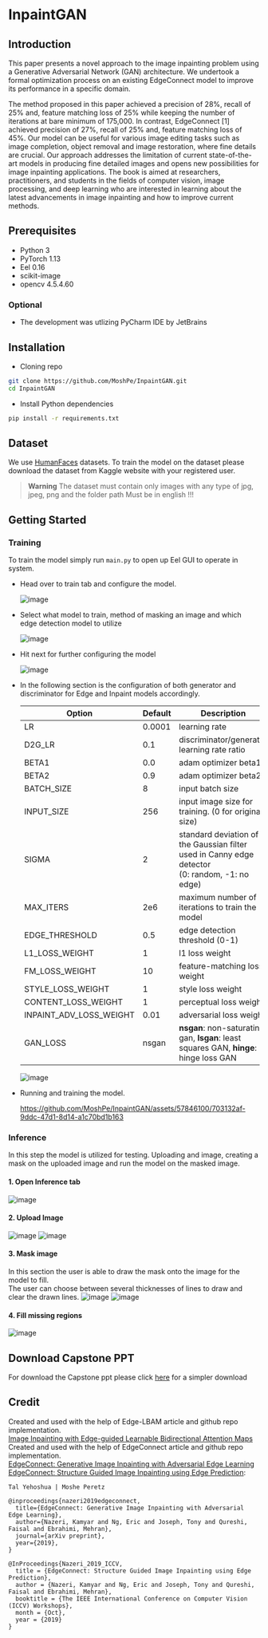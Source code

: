 # InpaintGAN

## Introduction
This paper presents a novel approach to the image inpainting problem using a Generative Adversarial Network (GAN) architecture. We undertook a formal optimization process on an existing EdgeConnect model to improve its performance in a specific domain.

The method proposed in this paper achieved a precision of 28%, recall of 25% and, feature matching loss of 25% while keeping the number of iterations at bare minimum of 175,000. In contrast, EdgeConnect [1] achieved precision of 27%, recall of 25% and, feature matching loss of 45%.
Our model can be useful for various image editing tasks such as image completion, object removal and image restoration, where fine details are crucial. Our approach addresses the limitation of current state-of-the-art models in producing fine detailed images and opens new possibilities for image inpainting applications.
The book is aimed at researchers, practitioners, and students in the fields of computer vision, image processing, and deep learning who are interested in learning about the latest advancements in image inpainting and how to improve current methods.

## Prerequisites
- Python 3
- PyTorch 1.13
- Eel 0.16
- scikit-image
- opencv 4.5.4.60
### Optional
- The development was utlizing PyCharm IDE by JetBrains

## Installation
- Cloning repo
```bash
git clone https://github.com/MoshPe/InpaintGAN.git
cd InpaintGAN
```
- Install Python dependencies
```bash
pip install -r requirements.txt
```
## Dataset
We use [HumanFaces](https://www.kaggle.com/datasets/ashwingupta3012/human-faces) datasets. To train the model on the dataset please download the dataset from Kaggle website with your registered user.
> **Warning** The dataset must contain only images with any type of jpg, jpeg, png and the folder path Must be in english !!!

## Getting Started
### Training
To train the model simply run `main.py` to open up Eel GUI to operate in system.
- Head over to train tab and configure the model.
  
  ![image](https://github.com/MoshPe/InpaintGAN/assets/57846100/36cf5d79-ee75-42f7-b793-acd91727536f)

- Select what model to train, method of masking an image and which edge detection model to utilize
  
  ![image](https://github.com/MoshPe/InpaintGAN/assets/57846100/2ba26472-c244-4b96-9505-b9d7a73a732c)

- Hit next for further configuring the model

  ![image](https://github.com/MoshPe/InpaintGAN/assets/57846100/7bc986c8-4c95-40ae-bbdb-bcf02d9e3cde)

- In the following section is the configuration of both generator and discriminator for Edge and Inpaint models accordingly.

    Option                 |Default| Description
  -----------------------|-------|------------
  LR                     | 0.0001| learning rate
  D2G_LR                 | 0.1   | discriminator/generator learning rate ratio
  BETA1                  | 0.0   | adam optimizer beta1
  BETA2                  | 0.9   | adam optimizer beta2
  BATCH_SIZE             | 8     | input batch size 
  INPUT_SIZE             | 256   | input image size for training. (0 for original size)
  SIGMA                  | 2     | standard deviation of the Gaussian filter used in Canny edge detector </br>(0: random, -1: no edge)
  MAX_ITERS              | 2e6   | maximum number of iterations to train the model
  EDGE_THRESHOLD         | 0.5   | edge detection threshold (0-1)
  L1_LOSS_WEIGHT         | 1     | l1 loss weight
  FM_LOSS_WEIGHT         | 10    | feature-matching loss weight
  STYLE_LOSS_WEIGHT      | 1     | style loss weight
  CONTENT_LOSS_WEIGHT    | 1     | perceptual loss weight
  INPAINT_ADV_LOSS_WEIGHT| 0.01  | adversarial loss weight
  GAN_LOSS               | nsgan | **nsgan**: non-saturating gan, **lsgan**: least squares GAN, **hinge**: hinge loss GAN

  ![image](https://github.com/MoshPe/InpaintGAN/assets/57846100/b5172cec-17c5-4572-aa10-41c00b33c4e0)

  

- Running and training the model.

  https://github.com/MoshPe/InpaintGAN/assets/57846100/703132af-9ddc-47d1-8d14-a1c70bd1b163

### Inference
In this step the model is utilized for testing. Uploading and image, creating a mask on the uploaded image and run the model on the masked image.

#### 1. Open Inference tab
  ![image](https://github.com/MoshPe/InpaintGAN/assets/57846100/b9f3b822-2d19-4ef2-ba91-c89a253e7795)

#### 2. Upload Image
  ![image](https://github.com/MoshPe/InpaintGAN/assets/57846100/8e804cca-f38e-43db-b5ba-899230cec15b)
  ![image](https://github.com/MoshPe/InpaintGAN/assets/57846100/c9d09519-4294-4823-b00f-f46c5f56aaf7)

#### 3. Mask image
  In this section the user is able to draw the mask onto the image for the model to fill.<br>
  The user can choose between several thicknesses of lines to draw and clear the drawn lines.
  ![image](https://github.com/MoshPe/InpaintGAN/assets/57846100/b82da3b3-bf4b-43ed-bdd4-c51a071f8d91)
  ![image](https://github.com/MoshPe/InpaintGAN/assets/57846100/790200ea-295b-4d82-a26e-ce3accaf99c9)

#### 4. Fill missing regions
  ![image](https://github.com/MoshPe/InpaintGAN/assets/57846100/e1ad3628-b91c-4e72-8976-61b390bfceec)

## Download Capstone PPT
For download the Capstone ppt please click [here](https://github.com/MoshPe/InpaintGAN/raw/master/Capstone%20Project%20Phase%20B-23-1-R-13.pptx) for a simpler download 

## Credit
Created and used with the help of Edge-LBAM article and github repo implementation. <br>
<a href="https://github.com/wds1998/Edge-LBAM">Image Inpainting with Edge-guided Learnable Bidirectional Attention Maps</a><br>
Created and used with the help of EdgeConnect article and github repo implementation. <br>
<a href="https://arxiv.org/abs/1901.00212">EdgeConnect: Generative Image Inpainting with Adversarial Edge Learning</a><br>
<a href="http://openaccess.thecvf.com/content_ICCVW_2019/html/AIM/Nazeri_EdgeConnect_Structure_Guided_Image_Inpainting_using_Edge_Prediction_ICCVW_2019_paper.html">EdgeConnect: Structure Guided Image Inpainting using Edge Prediction</a>:

```
Tal Yehoshua | Moshe Peretz
```
```
@inproceedings{nazeri2019edgeconnect,
  title={EdgeConnect: Generative Image Inpainting with Adversarial Edge Learning},
  author={Nazeri, Kamyar and Ng, Eric and Joseph, Tony and Qureshi, Faisal and Ebrahimi, Mehran},
  journal={arXiv preprint},
  year={2019},
}

@InProceedings{Nazeri_2019_ICCV,
  title = {EdgeConnect: Structure Guided Image Inpainting using Edge Prediction},
  author = {Nazeri, Kamyar and Ng, Eric and Joseph, Tony and Qureshi, Faisal and Ebrahimi, Mehran},
  booktitle = {The IEEE International Conference on Computer Vision (ICCV) Workshops},
  month = {Oct},
  year = {2019}
}
```

